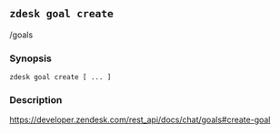 ## `zdesk goal create`

/goals

### Synopsis

    zdesk goal create [ ... ]

### Description

https://developer.zendesk.com/rest_api/docs/chat/goals#create-goal

